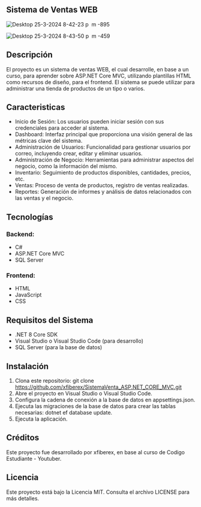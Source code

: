 ## Sistema de Ventas WEB

![Desktop 25-3-2024 8-42-23 p  m -895](https://github.com/xfiberex/SistemaVenta_ASP.NET_CORE_MVC/assets/135444565/8c23599c-33cb-4280-b058-30214a7af884)

![Desktop 25-3-2024 8-43-50 p  m -459](https://github.com/xfiberex/SistemaVenta_ASP.NET_CORE_MVC/assets/135444565/b3232fa9-e409-488c-a0cf-ee900c399297)

## Descripción
El proyecto es un sistema de ventas WEB, el cual desarrolle, en base a un curso, para aprender sobre ASP.NET Core MVC, utilizando plantillas HTML como recursos de diseño, para el frontend. El sistema se puede utilizar para administrar una tienda de productos de un tipo o varios.

## Caracteristicas

- Inicio de Sesión: Los usuarios pueden iniciar sesión con sus credenciales para acceder al sistema.
- Dashboard: Interfaz principal que proporciona una visión general de las métricas clave del sistema.
- Administración de Usuarios: Funcionalidad para gestionar usuarios por correo, incluyendo crear, editar y eliminar usuarios.
- Administración de Negocio: Herramientas para administrar aspectos del negocio, como la información del mismo.
- Inventario: Seguimiento de productos disponibles, cantidades, precios, etc.
- Ventas: Proceso de venta de productos, registro de ventas realizadas.
- Reportes: Generación de informes y análisis de datos relacionados con las ventas y el negocio.

## Tecnologías

### Backend:

- C#
- ASP.NET Core MVC
- SQL Server

### Frontend:

- HTML
- JavaScript
- CSS

## Requisitos del Sistema

- .NET 8 Core SDK
- Visual Studio o Visual Studio Code (para desarrollo)
- SQL Server (para la base de datos)

## Instalación

1. Clona este repositorio: git clone https://github.com/xfiberex/SistemaVenta_ASP.NET_CORE_MVC.git
2. Abre el proyecto en Visual Studio o Visual Studio Code.
3. Configura la cadena de conexión a la base de datos en appsettings.json.
4. Ejecuta las migraciones de la base de datos para crear las tablas necesarias: dotnet ef database update.
5. Ejecuta la aplicación.

## Créditos

Este proyecto fue desarrollado por xfiberex, en base al curso de Codigo Estudiante - Youtuber.

## Licencia

Este proyecto está bajo la Licencia MIT. Consulta el archivo LICENSE para más detalles.
